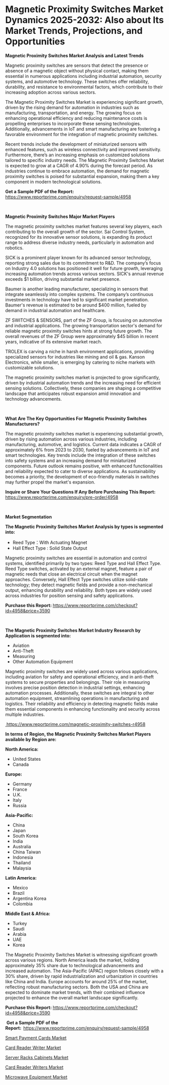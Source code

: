 <p><h1>Magnetic Proximity Switches Market Dynamics 2025-2032: Also about Its Market Trends, Projections, and Opportunities</h1></p><p><strong>Magnetic Proximity Switches Market Analysis and Latest Trends</strong></p>
<p><p>Magnetic proximity switches are sensors that detect the presence or absence of a magnetic object without physical contact, making them essential in numerous applications including industrial automation, security systems, and automotive technology. These switches offer reliability, durability, and resistance to environmental factors, which contribute to their increasing adoption across various sectors.</p><p>The Magnetic Proximity Switches Market is experiencing significant growth, driven by the rising demand for automation in industries such as manufacturing, transportation, and energy. The growing focus on enhancing operational efficiency and reducing maintenance costs is propelling enterprises to incorporate these sensing technologies. Additionally, advancements in IoT and smart manufacturing are fostering a favorable environment for the integration of magnetic proximity switches.</p><p>Recent trends include the development of miniaturized sensors with enhanced features, such as wireless connectivity and improved sensitivity. Furthermore, there’s an increasing emphasis on customized solutions tailored to specific industry needs. The Magnetic Proximity Switches Market is expected to grow at a CAGR of 4.90% during the forecast period. As industries continue to embrace automation, the demand for magnetic proximity switches is poised for substantial expansion, making them a key component in modern technological solutions.</p></p>
<p><strong>Get a Sample PDF of the Report:&nbsp;</strong> <a href="https://www.reportprime.com/enquiry/request-sample/4958?utm_campaign=2003&utm_medium=2&utm_source=Github&utm_content=ia&utm_term=19032025&utm_id=magnetic-proximity-switches">https://www.reportprime.com/enquiry/request-sample/4958</a></p>
<p>&nbsp;</p>
<p><strong>Magnetic Proximity Switches Major Market Players</strong></p>
<p><p>The magnetic proximity switches market features several key players, each contributing to the overall growth of the sector. Sai Control System, recognized for its innovative sensor solutions, is expanding its product range to address diverse industry needs, particularly in automation and robotics. </p><p>SICK is a prominent player known for its advanced sensor technology, reporting strong sales due to its commitment to R&D. The company’s focus on Industry 4.0 solutions has positioned it well for future growth, leveraging increasing automation trends across various sectors. SICK's annual revenue exceeds $1 billion, driving substantial market presence.</p><p>Baumer is another leading manufacturer, specializing in sensors that integrate seamlessly into complex systems. The company’s continuous investments in technology have led to significant market penetration. Baumer's revenue is estimated to be around $400 million, fueled by demand in industrial automation and healthcare.</p><p>ZF SWITCHES & SENSORS, part of the ZF Group, is focusing on automotive and industrial applications. The growing transportation sector's demand for reliable magnetic proximity switches hints at strong future growth. The overall revenues of the ZF Group were approximately $45 billion in recent years, indicative of its extensive market reach.</p><p>TROLEX is carving a niche in harsh environment applications, providing specialized sensors for industries like mining and oil & gas. Kanson Electronics, while smaller, is emerging by catering to niche markets with customizable solutions.</p><p>The magnetic proximity switches market is projected to grow significantly, driven by industrial automation trends and the increasing need for efficient sensing solutions. Collectively, these companies are shaping a competitive landscape that anticipates robust expansion amid innovation and technology advancements.</p></p>
<p>&nbsp;</p>
<p><strong>What Are The Key Opportunities For Magnetic Proximity Switches Manufacturers?</strong></p>
<p><p>The magnetic proximity switches market is experiencing substantial growth, driven by rising automation across various industries, including manufacturing, automotive, and logistics. Current data indicates a CAGR of approximately 6% from 2023 to 2030, fueled by advancements in IoT and smart technologies. Key trends include the integration of these switches into safety systems and an increasing demand for miniaturized components. Future outlook remains positive, with enhanced functionalities and reliability expected to cater to diverse applications. As sustainability becomes a priority, the development of eco-friendly materials in switches may further propel the market's expansion.</p></p>
<p><strong>Inquire or Share Your Questions If Any Before Purchasing This Report:</strong> <a href="https://www.reportprime.com/enquiry/pre-order/4958?utm_campaign=2003&utm_medium=2&utm_source=Github&utm_content=ia&utm_term=19032025&utm_id=magnetic-proximity-switches">https://www.reportprime.com/enquiry/pre-order/4958</a></p>
<p>&nbsp;</p>
<p><strong>Market Segmentation</strong></p>
<p><strong>The Magnetic Proximity Switches Market Analysis by types is segmented into:</strong></p>
<p><ul><li>Reed Type：With Actuating Magnet</li><li>Hall Effect Type : Solid State Output</li></ul></p>
<p><p>Magnetic proximity switches are essential in automation and control systems, identified primarily by two types: Reed Type and Hall Effect Type. Reed Type switches, activated by an external magnet, feature a pair of magnetic reeds that close an electrical circuit when the magnet approaches. Conversely, Hall Effect Type switches utilize solid-state technology; they detect magnetic fields and provide a non-mechanical output, enhancing durability and reliability. Both types are widely used across industries for position sensing and safety applications.</p></p>
<p><strong>Purchase this Report:&nbsp;</strong><a href="https://www.reportprime.com/checkout?id=4958&price=3590&utm_campaign=2003&utm_medium=2&utm_source=Github&utm_content=ia&utm_term=19032025&utm_id=magnetic-proximity-switches">https://www.reportprime.com/checkout?id=4958&price=3590</a></p>
<p>&nbsp;</p>
<p><strong>The Magnetic Proximity Switches Market Industry Research by Application is segmented into:</strong></p>
<p><ul><li>Aviation</li><li>Anti-Theft</li><li>Measuring</li><li>Other Automation Equipment</li></ul></p>
<p><p>Magnetic proximity switches are widely used across various applications, including aviation for safety and operational efficiency, and in anti-theft systems to secure properties and belongings. Their role in measuring involves precise position detection in industrial settings, enhancing automation processes. Additionally, these switches are integral to other automation equipment, streamlining operations in manufacturing and logistics. Their reliability and efficiency in detecting magnetic fields make them essential components in enhancing functionality and security across multiple industries.</p></p>
<p><a href="https://www.reportprime.com/magnetic-proximity-switches-r4958?utm_campaign=2003&utm_medium=2&utm_source=Github&utm_content=ia&utm_term=19032025&utm_id=magnetic-proximity-switches">&nbsp;https://www.reportprime.com/magnetic-proximity-switches-r4958</a></p>
<p><strong>In terms of Region, the Magnetic Proximity Switches Market Players available by Region are:</strong></p>
<p>
    <p> <strong> North America: </strong>
        <ul>
            <li>United States</li>
            <li>Canada</li>
        </ul>
        </p> 
    <p> <strong> Europe: </strong>
        <ul>
            <li>Germany</li>
            <li>France</li>
            <li>U.K.</li>
            <li>Italy</li>
            <li>Russia</li>
        </ul>
        </p> 
    <p> <strong> Asia-Pacific: </strong>
        <ul>
            <li>China</li>
            <li>Japan</li>
            <li>South Korea</li>
            <li>India</li>
            <li>Australia</li>
            <li>China Taiwan</li>
            <li>Indonesia</li>
            <li>Thailand</li>
            <li>Malaysia</li>
        </ul>
        </p> 
    <p> <strong> Latin America: </strong>
        <ul>
            <li>Mexico</li>
            <li>Brazil</li>
            <li>Argentina Korea</li>
            <li>Colombia</li>
        </ul>
        </p> 
    <p> <strong> Middle East & Africa: </strong>
        <ul>
            <li>Turkey</li>
            <li>Saudi</li>
            <li>Arabia</li>
            <li>UAE</li>
            <li>Korea</li>
        </ul>
    </p>
    </p>
<p><p>The Magnetic Proximity Switches Market is witnessing significant growth across various regions. North America leads the market, holding approximately 35% share due to technological advancements and increased automation. The Asia-Pacific (APAC) region follows closely with a 30% share, driven by rapid industrialization and urbanization in countries like China and India. Europe accounts for around 25% of the market, reflecting robust manufacturing sectors. Both the USA and China are expected to dominate market trends, with their combined influence projected to enhance the overall market landscape significantly.</p></p>
<p><strong>Purchase this Report: </strong><a href="https://www.reportprime.com/checkout?id=4958&price=3590&utm_campaign=2003&utm_medium=2&utm_source=Github&utm_content=ia&utm_term=19032025&utm_id=magnetic-proximity-switches">https://www.reportprime.com/checkout?id=4958&price=3590</a></p>
<p>&nbsp;<strong>Get a Sample PDF of the Report:&nbsp;&nbsp;</strong><a href="https://www.reportprime.com/enquiry/request-sample/4958?utm_campaign=2003&utm_medium=2&utm_source=Github&utm_content=ia&utm_term=19032025&utm_id=magnetic-proximity-switches">https://www.reportprime.com/enquiry/request-sample/4958</a></p>
<p><strong></strong></p>
<p><p><a href="https://github.com/mronmizoe/Market-Research-Report-List-1/blob/main/smart-payment-cards-market.md?utm_campaign=2003&utm_medium=2&utm_source=Github&utm_content=ia&utm_term=19032025&utm_id=magnetic-proximity-switches">Smart Payment Cards Market</a></p><p><a href="https://github.com/tandyorandby/Market-Research-Report-List-1/blob/main/card-reader-writer-market.md?utm_campaign=2003&utm_medium=2&utm_source=Github&utm_content=ia&utm_term=19032025&utm_id=magnetic-proximity-switches">Card Reader Writer Market</a></p><p><a href="https://github.com/hayasiorover/Market-Research-Report-List-1/blob/main/server-racks-cabinets-market.md?utm_campaign=2003&utm_medium=2&utm_source=Github&utm_content=ia&utm_term=19032025&utm_id=magnetic-proximity-switches">Server Racks Cabinets Market</a></p><p><a href="https://github.com/parthplagaf6/Market-Research-Report-List-1/blob/main/card-reader-writers-market.md?utm_campaign=2003&utm_medium=2&utm_source=Github&utm_content=ia&utm_term=19032025&utm_id=magnetic-proximity-switches">Card Reader Writers Market</a></p><p><a href="https://github.com/janskudiony/Market-Research-Report-List-1/blob/main/microwave-equipment-market.md?utm_campaign=2003&utm_medium=2&utm_source=Github&utm_content=ia&utm_term=19032025&utm_id=magnetic-proximity-switches">Microwave Equipment Market</a></p></p>